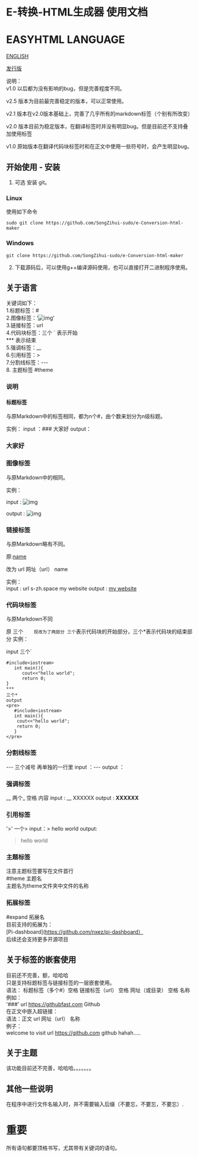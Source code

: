 # E-转换-HTML生成器 使用文档  
# EASYHTML LANGUAGE
[ENGLISH](https://github.com/SongZihui-sudo/e-Conversion-html-maker/blob/main/Use_documentation_english.md)

[发行版](https://githubfast.com/SongZihui-sudo/e-Conversion-html-maker/releases) 

说明：  
v1.0 以后都为没有影响的bug，但是完善程度不同。  

v2.5 版本为目前最完善稳定的版本，可以正常使用。  

v2.1 版本在v2.0版本基础上，完善了几乎所有的markdown标签（个别有所改变）   

v2.0 版本目前为稳定版本，在翻译标签时并没有明显bug。但是目前还不支持叠加使用标签   

v1.0 原始版本在翻译代码块标签时和在正文中使用一些符号时，会产生明显bug。    

## 	开始使用 - 安装

1. 可选 安装 git。

### Linux 

使用如下命令

```
sudo git clone https://github.com/SongZihui-sudo/e-Conversion-html-maker
```
### Windows

```
git clone https://github.com/SongZihui-sudo/e-Conversion-html-maker
```
2. 下载源码后，可以使用g++编译源码使用，也可以直接打开二进制程序使用。

## 关于语言  

关键词如下：   
1.标题标签：#     
2.图像标签：‘![img]()’     
3.链接标签：url      
4.代码块标签：三个 ` 表示开始    
             *** 表示结束  
5.强调标签：__  
6.引用标签：>  
7.分割线标签：---  
8. 主题标签 #theme
### 说明

#### 标题标签 

与原Markdown中的标签相同，都为n个#，由个数来划分为n级标题。

实例：
input ：### 大家好
output：<h3>大家好</h3>


### 图像标签

与原Markdown中的相同。

实例：

input : ![img](https://images.pexels.com)
   
output : ![img](https://images.pexels.com)

### 链接标签    

与原Markdown略有不同。

原:[name](url)

改为 url 网址（url） name

实例：    
input : url s-zh.space my website
output : <a href = "s-zh.space">my website</a>

### 代码块标签

与原Markdown不同   

原 三个`   
现改为了两部分
三个`表示代码块的开始部分，三个*表示代码块的结束部分
实例：

input 
三个`
```
#include<iostream>
   int main(){
      cout<<"hello world";
      return 0;
}
***
三个*
output
<pre>
   #include<iostream>
   int main(){
   	cout<<"hello world";
   	return 0;
   }
</pre>
```
### 分割线标签
--- 三个减号 再单独的一行里
input ：---
output ： </hr>

### 强调标签
__ 两个_ 空格 内容
input : __ XXXXXX
output : <strong>XXXXXX</strong>

### 引用标签
'>' 一个>
input：> hello world
output: <blockquote>hello world</blockquote>

### 主题标签   
注意主题标签要写在文件首行    
#theme 主题名   
主题名为theme文件夹中文件的名称  
### 拓展标签   
#expand 拓展名    
目前支持的拓展为：   
[Pi-dashboard](https://github.com/nxez/pi-dashboard）   
后续还会支持更多开源项目    
## 关于标签的嵌套使用   
目前还不完善，额，哈哈哈    
只是支持标题标签与链接标签的一层嵌套使用。  
语法：
标题标签（多个#）空格 链接标签（url） 空格 网址（或目录） 空格 名称 
例如：   
'###' url https://githubfast.com Github   
在正文中嵌入超链接：   
语法：正文 url 网址（url） 名称  
例子：   
welcome to visit url https://github.com github hahah.....     
## 关于主题

该功能目前还不完善，哈哈哈。。。。。。。

## 其他一些说明

在程序中进行文件名输入时，并不需要输入后缀（不要忘，不要忘，不要忘）.
# 重要
所有语句都要顶格书写，尤其带有关键词的语句。

   

   

   
